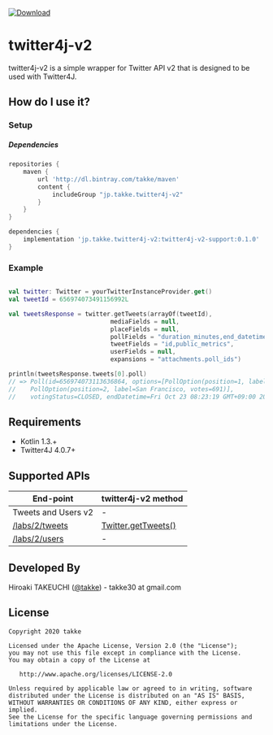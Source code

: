 [ ![Download](https://api.bintray.com/packages/takke/maven/twitter4j-v2/images/download.svg) ](https://bintray.com/takke/maven/twitter4j-v2/_latestVersion)

twitter4j-v2
============

twitter4j-v2 is a simple wrapper for Twitter API v2 that is designed to be used with Twitter4J.

How do I use it?
----------------

### Setup

##### Dependencies
```groovy
repositories {
    maven {
        url 'http://dl.bintray.com/takke/maven'
        content {
            includeGroup "jp.takke.twitter4j-v2"
        }
    }
}

dependencies {
    implementation 'jp.takke.twitter4j-v2:twitter4j-v2-support:0.1.0'
}
```

### Example

```kotlin

val twitter: Twitter = yourTwitterInstanceProvider.get()
val tweetId = 656974073491156992L

val tweetsResponse = twitter.getTweets(arrayOf(tweetId),
                            mediaFields = null,
                            placeFields = null,
                            pollFields = "duration_minutes,end_datetime,id,options,voting_status",
                            tweetFields = "id,public_metrics",
                            userFields = null,
                            expansions = "attachments.poll_ids")

println(tweetsResponse.tweets[0].poll)
// => Poll(id=656974073113636864, options=[PollOption(position=1, label=Roboto, votes=391), 
//    PollOption(position=2, label=San Francisco, votes=691)], 
//    votingStatus=CLOSED, endDatetime=Fri Oct 23 08:23:19 GMT+09:00 2015, durationMinutes=1440)
```

Requirements
------------
- Kotlin 1.3.+
- Twitter4J 4.0.7+


Supported APIs
--------------

|  End-point  |  twitter4j-v2 method  |
| ---- | ---- |
|  Tweets and Users v2  |  -  |
|  [/labs/2/tweets](https://developer.twitter.com/en/docs/labs/tweets-and-users/api-reference/get-tweets)  |  [Twitter.getTweets()](https://github.com/takke/twitter4j-v2/blob/master/twitter4j-v2-support/src/main/kotlin/twitter4j/getTweets.kt)  |
|  [/labs/2/users](https://developer.twitter.com/en/docs/labs/tweets-and-users/api-reference/get-users)  |  -  |




Developed By
------------
Hiroaki TAKEUCHI (<a href="https://twitter.com/takke">@takke</a>) - takke30 at gmail.com


License
-------

    Copyright 2020 takke

    Licensed under the Apache License, Version 2.0 (the "License");
    you may not use this file except in compliance with the License.
    You may obtain a copy of the License at

       http://www.apache.org/licenses/LICENSE-2.0

    Unless required by applicable law or agreed to in writing, software
    distributed under the License is distributed on an "AS IS" BASIS,
    WITHOUT WARRANTIES OR CONDITIONS OF ANY KIND, either express or implied.
    See the License for the specific language governing permissions and
    limitations under the License.
